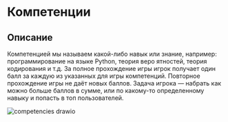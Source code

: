 # Компетенции

## Описание

Компетенцией мы называем какой-либо навык или знание, например: программирование на языке Python, теория веро
ятностей, теория кодирования и т.д. 
За полное прохождение игры игрок получает один балл за каждую из указанных для игры компетенций.
Повторное прохождение игры не даёт новых баллов.
Задача игрока — набрать как можно больше баллов в сумме, или по какому-то определенному навыку и попасть в топ пользователей.

![competencies drawio](https://user-images.githubusercontent.com/22858278/141797584-dd0fb835-5ba8-4068-b638-47138fd9807f.png)
